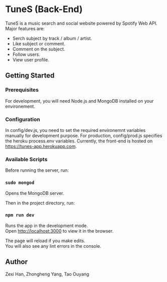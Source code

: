 # TuneS (Back-End)

TuneS is a music search and social website powered by Spotify Web API. Major features are:

* Serch subject by track / album / artist.
* Like subject or comment.
* Comment on the subject.
* Follow users.
* View user profile.

## Getting Started

### Prerequisites

For development, you will need Node.js and MongoDB installed on your environement.

### Configuration

In config/dev.js, you need to set the required environemnt variables manually for development purpose. For production, config/prod.js specifies the heroku process.env variables. Currently, the front-end is hosted on https://tunes-app.herokuapp.com.

### Available Scripts

Before running the server, run:

### `sudo mongod`

Opens the MongoDB server.

Then in the project directory, run:

### `npm run dev`

Runs the app in the development mode.<br>
Open [http://localhost:3000](http://localhost:3000) to view it in the browser.

The page will reload if you make edits.<br>
You will also see any lint errors in the console.

## Author

Zexi Han, Zhongheng Yang, Tao Ouyang
